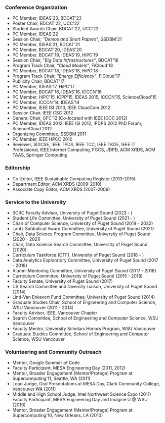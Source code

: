 ### Conference Organization

- PC Member, IDEAS'23, BDCAT'23
- Poster Chair, BDCAT'22, UCC'22
- Student Awards Chair, BDCAT'22, UCC'22
- PC Member, IDEAS'22
- Session Chair, _"Demos and Short Papers"_, SSDBM'21
- PC Member, IDEAS'21, BDCAT'21
- PC Member, BDCAT'20, IDEAS'20
- PC Member, BDCAT'19, IDEAS'19, HiPC'19
- Session Chair, _"Big Data Infrastructures"_, BDCAT'18
- Program Track Chair, _"Cloud Models"_, FiCloud'18
- PC Member, BDCAT'18, IDEAS'18, HiPC'18
- Program Track Chair, _"Energy Efficiency"_, FiCloud'17
- Publicity Chair, BDCAT'17
- PC Member, IDEAS'17, HiPC'17
- PC Member, BDCAT'16, IDEAS'16, ICCCN'16
- PC Member, HiPC'15, ICPP'15, IDEAS 2015, ICCCN'15, ScienceCloud'15
- PC Member, ICCCN'14, IDEAS'14
- PC Member, IEEE ISI 2013, IEEE CloudCom 2012
- Session Chair, IEEE CSC 2012
- General Chair, GFC'12 (Co-located with IEEE IGCC 2012)
- PC Member, IDEAS 2012, IEEE ISI 2012, IPDPS 2012 PhD Forum, ScienceCloud 2012
- Organizing Committee, SSDBM 2011
- PC Member, IEEE HPCC 2010
- Reviewer, SIGCSE, IEEE TPDS, IEEE TCC, IEEE TKDE, IEEE IT Professional, IEEE Internet Computing, FGCS, JDPD, ACM XRDS, ACM TAAS, Springer Computing

### Editorship

- Co-Editor, IEEE Sustainable Computing Register (2013-2015)
- Department Editor, ACM XRDS (2009-2010)
- Associate Copy Editor, ACM XRDS (2007-2009)

### Service to the University

- SCRC Faculty Advisor, University of Puget Sound (2023 - )
- Student Life Committee, University of Puget Sound (2021 - )
- Chair of Computer Science, University of Puget Sound (2019 - 2022)
- Lantz Sabbatical Award Committee, University of Puget Sound (2021)
- Chair, Data Science Program Committee, University of Puget Sound (2020 - 2021)
- Chair, Data Science Search Committee, University of Puget Sound (2020)
- Curriculum Taskforce (CTF), University of Puget Sound (2018 - )
- Data Analytics Exploratory Committee, University of Puget Sound (2017 - 2018)
- Alumni Mentoring Committee, University of Puget Sound (2017 - 2018)
- Curriculum Committee, University of Puget Sound (2015 - 2018)
- Faculty Senate, University of Puget Sound (2017)
- CS Search Committee and Diversity Liaison, University of Puget Sound (2014)
- Lind-Van Enkevort Fund Committee, University of Puget Sound (2014)
- Graduate Studies Chair, School of Engineering and Computer Science, WSU Vancouver (2011 - 2014)
- Faculty Advisor, IEEE, Vancouver Chapter
- Search Committee, School of Engineering and Computer Science, WSU Vancouver
- Faculty Mentor, University Scholars Honors Program, WSU Vancouver
- Graduate Studies Committee, School of Engineering and Computer Science, WSU Vancouver

### Volunteering and Community Outreach

- Mentor, Google Summer of Code
- Faculty Participant, MESA Engineering Day (2011, 2012)
- Mentor, Broader Engagement (Mentor/Protege) Program at Supercomputing'11, Seattle, WA (2011)
- Lead Judge, Oral Presentations at MESA Day, Clark Community College, Vancouver WA (2011)
- Middle and High School Judge, Intel Northwest Science Expo (2011)
  Faculty Participant, MESA Engineering Day and Imagine U @ WSU (2010)
- Mentor, Broader Engagement (Mentor/Protege) Program at Supercomputing'10, New Orleans, LA (2010)
